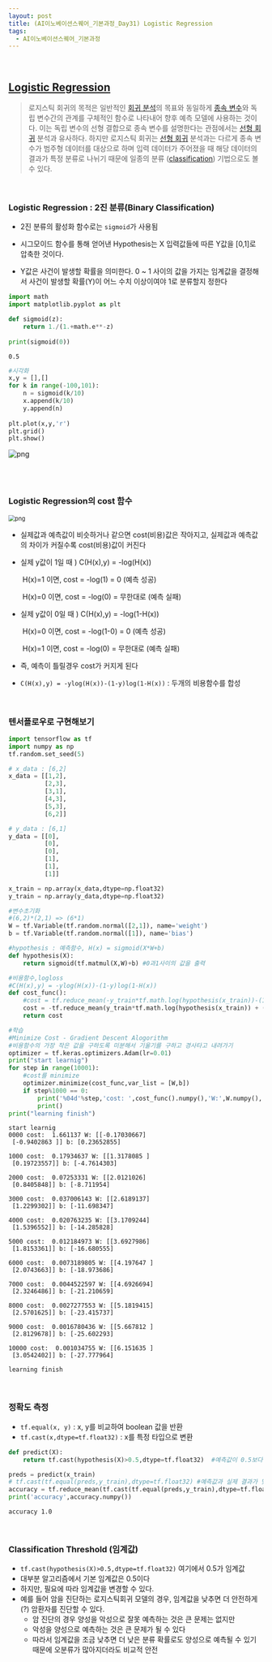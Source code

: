 ```yaml
---
layout: post
title: (AI이노베이션스퀘어_기본과정_Day31) Logistic Regression 
tags:
  - AI이노베이션스퀘어_기본과정
---
```


<br>

## [Logistic Regression](https://ko.wikipedia.org/wiki/로지스틱_회귀)

> 로지스틱 회귀의 목적은 일반적인 [회귀 분석](https://ko.wikipedia.org/wiki/회귀_분석)의 목표와 동일하게 [종속 변수](https://ko.wikipedia.org/wiki/독립_변수와_종속_변수)와 독립 변수간의 관계를 구체적인 함수로 나타내어 향후 예측 모델에 사용하는 것이다. 이는 독립 변수의 선형 결합으로 종속 변수를 설명한다는 관점에서는 [선형 회귀](https://ko.wikipedia.org/wiki/선형_회귀) 분석과 유사하다. 하지만 로지스틱 회귀는 [선형 회귀](https://ko.wikipedia.org/wiki/선형_회귀) 분석과는 다르게 종속 변수가 범주형 데이터를 대상으로 하며 입력 데이터가 주어졌을 때 해당 데이터의 결과가 특정 분류로 나뉘기 때문에 일종의 분류 ([classification](https://en.wikipedia.org/wiki/classification)) 기법으로도 볼 수 있다.

<br>

### Logistic Regression : 2진 분류(Binary Classification)

- 2진 분류의 활성화 함수로는 `sigmoid`가 사용됨

- 시그모이드 함수를 통해 얻어낸 Hypothesis는 X 입력값들에 따른 Y값을 [0,1]로 압축한 것이다. 
- Y값은 사건이 발생할 확률을 의미한다. 0 ~ 1 사이의 값을 가지는 임계값을 결정해서 사건이 발생할 확률(Y)이 어느 수치 이상이여야 1로 분류할지 정한다

```python
import math
import matplotlib.pyplot as plt

def sigmoid(z):
    return 1./(1.+math.e**-z)
 
print(sigmoid(0))
```

    0.5

```python
#시각화
x,y = [],[]
for k in range(-100,101):
    n = sigmoid(k/10)
    x.append(k/10)
    y.append(n)
    
plt.plot(x,y,'r')
plt.grid()
plt.show()
```

![png](https://raw.githubusercontent.com/zoe0-0/blog/master/images/sigmoid_files/sigmoid.png)

<br>

<br>

### Logistic Regression의 cost 함수 

<img src="https://raw.githubusercontent.com/zoe0-0/blog/master/images/sigmoid_files/costfunction.png" alt="png" style="zoom:80%;" />

- 실제값과 예측값이 비슷하거나 같으면 cost(비용)값은 작아지고, 실제값과 예측값의 차이가 커질수록 cost(비용)값이 커진다

- 실제 y값이 1일 때 ) C(H(x),y) = -log(H(x)) 

  ​							  H(x)=1 이면, cost = -log(1) = 0 (예측 성공)

  ​                              H(x)=0 이면, cost = -log(0) = 무한대로 (예측 실패)

- 실제 y값이 0일 때 ) C(H(x),y) = -log(1-H(x)) 

  ​							  H(x)=0 이면, cost = -log(1-0) = 0 (예측 성공)

  ​                              H(x)=1 이면, cost = -log(0) = 무한대로  (예측 실패)

- 즉, 예측이 틀릴경우 cost가 커지게 된다
- `C(H(x),y) = -ylog(H(x))-(1-y)log(1-H(x))` : 두개의 비용함수를 합성

<br>

### 텐서플로우로 구현해보기


```python
import tensorflow as tf
import numpy as np
tf.random.set_seed(5)
```


```python
# x_data : [6,2]
x_data = [[1,2],
          [2,3],
          [3,1],
          [4,3],
          [5,3],
          [6,2]]

# y_data : [6,1]
y_data = [[0],
          [0],
          [0],
          [1],
          [1],
          [1]]

x_train = np.array(x_data,dtype=np.float32)
y_train = np.array(y_data,dtype=np.float32)
```


```python
#변수초기화
#(6,2)*(2,1) => (6*1)
W = tf.Variable(tf.random.normal([2,1]), name='weight')
b = tf.Variable(tf.random.normal([1]), name='bias')
```


```python
#hypothesis : 예측함수, H(x) = sigmoid(X*W+b)
def hypothesis(X):
    return sigmoid(tf.matmul(X,W)+b) #0과1사이의 값을 출력
```


```python
#비용함수,logloss
#C(H(x),y) = -ylog(H(x))-(1-y)log(1-H(x))
def cost_func():
    #cost = tf.reduce_mean(-y_train*tf.math.log(hypothesis(x_train))-(1-y_train)*tf.math.log(1-hypothesis(x_train)))
    cost = -tf.reduce_mean(y_train*tf.math.log(hypothesis(x_train)) + (1-y_train)*tf.math.log(1-hypothesis(x_train)))   #-를 앞으로 빼냄
    return cost
```


```python
#학습
#Minimize Cost - Gradient Descent Alogorithm 
#비용함수의 가장 작은 값을 구하도록 미분해서 기울기를 구하고 경사타고 내려가기
optimizer = tf.keras.optimizers.Adam(lr=0.01)
print("start learnig")
for step in range(10001):
    #cost를 minimize
    optimizer.minimize(cost_func,var_list = [W,b])
    if step%1000 == 0:
        print('%04d'%step,'cost: ',cost_func().numpy(),'W:',W.numpy(),'b:',b.numpy())
        print()
print("learning finish")
```

    start learnig
    0000 cost:  1.661137 W: [[-0.17030667]
     [-0.9402863 ]] b: [0.23652855]
    
    1000 cost:  0.17934637 W: [[1.3178085 ]
     [0.19723557]] b: [-4.7614303]
    
    2000 cost:  0.07253331 W: [[2.0121026]
     [0.8405848]] b: [-8.711954]
    
    3000 cost:  0.037006143 W: [[2.6189137]
     [1.2299302]] b: [-11.698347]
    
    4000 cost:  0.020763235 W: [[3.1709244]
     [1.5396552]] b: [-14.285828]
    
    5000 cost:  0.012184973 W: [[3.6927986]
     [1.8153361]] b: [-16.680555]
    
    6000 cost:  0.0073189805 W: [[4.197647 ]
     [2.0743663]] b: [-18.973686]
    
    7000 cost:  0.0044522597 W: [[4.6926694]
     [2.3246486]] b: [-21.210659]
    
    8000 cost:  0.0027277553 W: [[5.1819415]
     [2.5701625]] b: [-23.415737]
    
    9000 cost:  0.0016780436 W: [[5.667812 ]
     [2.8129678]] b: [-25.602293]
    
    10000 cost:  0.001034755 W: [[6.151635 ]
     [3.0542402]] b: [-27.777964]
    
    learning finish

<br>

### 정확도 측정

- `tf.equal(x, y)` : x, y를 비교하여 boolean 값을 반환
- `tf.cast(x,dtype=tf.float32)` : x를 특정 타입으로 변환

```python
def predict(X):
    return tf.cast(hypothesis(X)>0.5,dtype=tf.float32)  #예측값이 0.5보다 크면 1.0으로 작으면 0.0으로 변환

preds = predict(x_train)
# tf.cast(tf.equal(preds,y_train),dtype=tf.float32) #예측값과 실제 결과가 맞으면 true => 1.0 로 변환, 틀리면 false => 0.0  
accuracy = tf.reduce_mean(tf.cast(tf.equal(preds,y_train),dtype=tf.float32))   #예측이 모두 맞을 경우 정확도 1.0
print('accuracy',accuracy.numpy())
```

    accuracy 1.0

<br>

### Classification Threshold (임계값)

- `tf.cast(hypothesis(X)>0.5,dtype=tf.float32)` 여기에서 0.5가 임계값
- 대부분 알고리즘에서 기본 임계값은 0.5이다
- 하지만, 필요에 따라 임계값을 변경할 수 있다. 
- 예를 들어 암을 진단하는 로지스틱회귀 모델의 경우, 임계값을 낮추면 더 안전하게(?) 암환자를 진단할 수 있다.
  - 암 진단의 경우 양성을 악성으로 잘못 예측하는 것은 큰 문제는 없지만
  - 악성을 양성으로 예측하는 것은 큰 문제가 될 수 있다
  - 따라서 임계값을 조금 낮추면 더 낮은 분류 확률로도 양성으로 예측될 수 있기 때문에 오분류가 많아지더라도 비교적 안전

